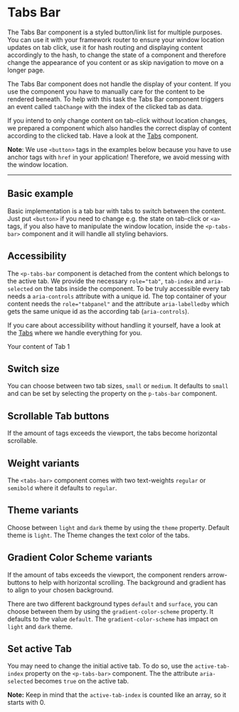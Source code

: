 # Tabs Bar

The Tabs Bar component is a styled button/link list for multiple purposes. You can use it with your framework router to ensure
your window location updates on tab click, use it for hash routing and displaying content accordingly to the hash, to change the state of a component
and therefore change the appearance of you content or as skip navigation to move on a longer page.

The Tabs Bar component does not handle the display of your content. If you use the component you have to manually care for the
content to be rendered beneath. To help with this task the Tabs Bar component triggers an event called `tabChange` with the index
of the clicked tab as data.

If you intend to only change content on tab-click without location changes, we prepared a component which also
handles the correct display of content according to the clicked tab. Have a look at the [Tabs](#/components/tabs#code) component.

**Note**: We use `<button>` tags in the examples below because you have to use anchor tags with `href`
in your application! Therefore, we avoid messing with the window location.

---

## Basic example

Basic implementation is a tab bar with tabs to switch between the content. Just put `<button>` if you need to change e.g. the state on tab-click  or `<a>`
tags, if you also have to manipulate the window location, inside the `<p-tabs-bar>` component and it will handle all styling behaviors. 

<Playground>
  <template>
    <p-tabs-bar>
      <button>Tab One</button>
      <button>Tab Two</button>
      <button>Tab Three</button>
    </p-tabs-bar>
  </template>
</Playground>

<Playground>
  <template>
    <p-tabs-bar>
      <a href="#">Tab One</a>
      <a href="#">Tab Two</a>
      <a href="#">Tab Three</a>
    </p-tabs-bar>
  </template>
</Playground>

## Accessibility

The `<p-tabs-bar` component is detached from the content which belongs to the active tab. We provide the necessary `role="tab"`, `tab-index` and `aria-selected` on the tabs inside the component.
To be truly accessible every tab needs a `aria-controls` attribute with a unique id. The top container of your content needs the `role="tabpanel"` and the attribute `aria-labelledby`
which gets the same unique id as the according tab (`aria-controls`).

If you care about accessibility without handling it yourself, have a look at the [Tabs](#/components/tabs#code) where we handle everything for you.

<Playground>
  <template>
    <p-tabs-bar>
      <button aria-controls="tab-panel-1">Tab One</button>
      <button>Tab Two</button>
      <button>Tab Three</button>
    </p-tabs-bar>
  </template>
  <div role="tabpanel" aria-labelledby="tab-panel-1">
    <p-text>Your content of Tab 1</p-text> 
  </div>
</Playground>

## Switch size

You can choose between two tab sizes, `small` or `medium`. It defaults to `small` and can be set by selecting the property on the `p-tabs-bar` component.

<Playground>
  <template #configurator>
    <select v-model="size">
      <option disabled>Select size</option>
      <option selected value="small">Small</option>
      <option value="medium">Medium</option>
    </select>
  </template>
  <template>
    <p-tabs-bar :size="size">
      <button>Tab One</button>
      <button>Tab Two</button>
      <button>Tab Three</button>
    </p-tabs-bar>
  </template>
</Playground>

## Scrollable Tab buttons

If the amount of tags exceeds the viewport, the tabs become horizontal scrollable.

<Playground>
  <template>
    <p-tabs-bar>
      <button>Tab One</button>
      <button>Tab Two</button>
      <button>Tab Three</button>
      <button>Tab Four</button>
      <button>Tab Five</button>
      <button>Tab Long Label Six</button>
      <button>Tab Seven</button>
      <button>Tab Eight</button>
      <button>Tab Nine</button>
    </p-tabs-bar>
  </template>
</Playground>

## Weight variants

The `<tabs-bar>` component comes with two text-weights `regular` or `semibold` where it defaults to `regular`.

<Playground>
  <template #configurator>
    <select v-model="weight">
      <option disabled>Select weight</option>
      <option selected value="regular">Regular</option>
      <option value="semibold">SemiBold</option>
    </select>
  </template>
  <template>
    <p-tabs-bar :weight="weight">
      <button>Tab One</button>
      <button>Tab Two</button>
      <button>Tab Three</button>
    </p-tabs-bar>
  </template>
</Playground>

## Theme variants

Choose between `light` and `dark` theme by using the `theme` property. Default theme is `light`.
The Theme changes the text color of the tabs.

<Playground :themeable="true">
  <template v-slot="{theme}">
    <p-tabs-bar :theme="theme">
      <button>Tab One</button>
      <button>Tab Two</button>
      <button>Tab Three</button>
    </p-tabs-bar>
  </template>
</Playground>

## Gradient Color Scheme variants

If the amount of tabs exceeds the viewport, the component renders arrow-buttons to help with horizontal scrolling.
The background and gradient has to align to your chosen background.

There are two different background types `default` and `surface`, you can choose between them by using the `gradient-color-scheme` property. It defaults to the value `default`.
The `gradient-color-scheme` has impact on `light` and `dark` theme.

<Playground :themeable="true">
  <template #configurator>
    <select v-model="gradientColorScheme">
      <option disabled>Select gradient-color-scheme</option>
      <option selected value="default">Default</option>
      <option value="surface">Surface</option>
    </select>
  </template>
  <template v-slot="{theme}">
    <p-tabs-bar :theme="theme" :gradient-color-scheme="gradientColorScheme">
      <button>Tab One</button>
      <button>Tab Two</button>
      <button>Tab Three</button>
      <button>Tab Four</button>
      <button>Tab Five</button>
      <button>Tab Long Label Six</button>
      <button>Tab Seven</button>
      <button>Tab Eight</button>
      <button>Tab Nine</button>
    </p-tabs-bar>
  </template>
</Playground>

## Set active Tab

You may need to change the initial active tab. To do so, use the `active-tab-index` property on the `<p-tabs-bar>` component.
The the attribute `aria-selected` becomes `true` on the active tab.

**Note:** Keep in mind that the `active-tab-index` is counted like an array, so it starts with 0. 

<Playground>
  <template>
    <p-tabs-bar active-tab-index="1">
      <button>Tab One</button>
      <button>Tab Two</button>
      <button>Tab Three</button>
    </p-tabs-bar>
  </template>
</Playground>

<script lang="ts">
  import Vue from 'vue';
  import Component from 'vue-class-component';
  
  @Component
  export default class PlaygroundTabs extends Vue {
    public theme: string = 'light';
    public weight: string = 'regular';
    public size: string = 'small';
    public gradientColorScheme: string = 'default';
  }
</script>